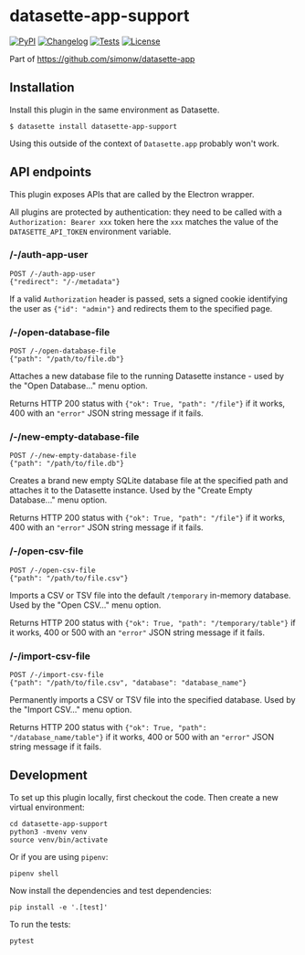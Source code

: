 # datasette-app-support

[![PyPI](https://img.shields.io/pypi/v/datasette-app-support.svg)](https://pypi.org/project/datasette-app-support/)
[![Changelog](https://img.shields.io/github/v/release/simonw/datasette-app-support?include_prereleases&label=changelog)](https://github.com/simonw/datasette-app-support/releases)
[![Tests](https://github.com/simonw/datasette-app-support/workflows/Test/badge.svg)](https://github.com/simonw/datasette-app-support/actions?query=workflow%3ATest)
[![License](https://img.shields.io/badge/license-Apache%202.0-blue.svg)](https://github.com/simonw/datasette-app-support/blob/main/LICENSE)

Part of https://github.com/simonw/datasette-app

## Installation

Install this plugin in the same environment as Datasette.

    $ datasette install datasette-app-support

Using this outside of the context of `Datasette.app` probably won't work.

## API endpoints

This plugin exposes APIs that are called by the Electron wrapper.

All plugins are protected by authentication: they need to be called with a `Authorization: Bearer xxx` token here the `xxx` matches the value of the `DATASETTE_API_TOKEN` environment variable.

### /-/auth-app-user

```
POST /-/auth-app-user
{"redirect": "/-/metadata"}
```
If a valid `Authorization` header is passed, sets a signed cookie identifying the user as `{"id": "admin"}` and redirects them to the specified page.

### /-/open-database-file

```
POST /-/open-database-file
{"path": "/path/to/file.db"}
```
Attaches a new database file to the running Datasette instance - used by the "Open Database..." menu option.

Returns HTTP 200 status with `{"ok": True, "path": "/file"}` if it works, 400 with an `"error"` JSON string message if it fails.

### /-/new-empty-database-file

```
POST /-/new-empty-database-file
{"path": "/path/to/file.db"}
```
Creates a brand new empty SQLite database file at the specified path and attaches it to the Datasette instance. Used by the "Create Empty Database..." menu option.

Returns HTTP 200 status with `{"ok": True, "path": "/file"}` if it works, 400 with an `"error"` JSON string message if it fails.

### /-/open-csv-file

```
POST /-/open-csv-file
{"path": "/path/to/file.csv"}
```
Imports a CSV or TSV file into the default `/temporary` in-memory database. Used by the "Open CSV..." menu option.

Returns HTTP 200 status with `{"ok": True, "path": "/temporary/table"}` if it works, 400 or 500 with an `"error"` JSON string message if it fails.

### /-/import-csv-file

```
POST /-/import-csv-file
{"path": "/path/to/file.csv", "database": "database_name"}
```
Permanently imports a CSV or TSV file into the specified database. Used by the "Import CSV..." menu option.

Returns HTTP 200 status with `{"ok": True, "path": "/database_name/table"}` if it works, 400 or 500 with an `"error"` JSON string message if it fails.

## Development

To set up this plugin locally, first checkout the code. Then create a new virtual environment:

    cd datasette-app-support
    python3 -mvenv venv
    source venv/bin/activate

Or if you are using `pipenv`:

    pipenv shell

Now install the dependencies and test dependencies:

    pip install -e '.[test]'

To run the tests:

    pytest
